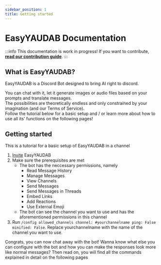 ```yaml
---
sidebar_position: 1
title: Getting started
---
```


# EasyYAUDAB Documentation
:::info
This documentation is work in progress!
If you want to contribute, [**read our contribution guide**](../opensource.md).
:::

## What is EasyYAUDAB?
EasyYAUDAB is a Discord Bot designed to bring AI right to discord.

You can chat with it, let it generate images or audio files based on your prompts and translate messages.<br/>
The possibilities are theoretically endless and only constrained by your imagination (and our Terms of Service).<br/>
Follow the tutorial below for a basic setup and / or learn more about how to use all its' functions on the following pages!

## Getting started
This is a tutorial for a basic setup of EasyYAUDAB in a channel
1. [Invite](https://ezsys.link/yaudab) EasyYAUDAB
2. Make sure the prerequisites are met
	- The bot has the neccessary permissions, namely
		- Read Message History
		- Manage Messages
		- View Channels
		- Send Messages
		- Send Messages in Threads
		- Embed Links
		- Add Reactions
		- Use External Emoji
	- The bot can see the channel you want to use and has the aforementioned permissions in this channel
3. Run `/config allowed_channels channel: #yourchannelname ping: False minified: False`. Replace yourchannelname with the name of the channel you want to use.

Congrats, you can now chat away with the bot!
Wanna know what else you can configure with the bot and how you can make the responses look more like normal messages?
Then read on, you will find all the commands explained in detail on the following pages